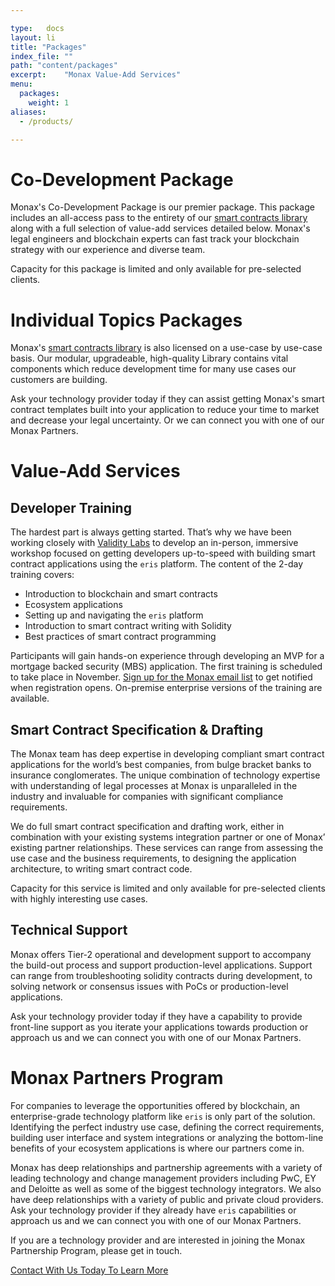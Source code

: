 ```yaml
---

type:   docs
layout: li
title: "Packages"
index_file: ""
path: "content/packages"
excerpt:    "Monax Value-Add Services"
menu:
  packages:
    weight: 1
aliases:
  - /products/

---
```


# Co-Development Package

Monax's Co-Development Package is our premier package. This package includes an all-access pass to the entirety of our [smart contracts library](/library) along with a full selection of value-add services detailed below. Monax's legal engineers and blockchain experts can fast track your blockchain strategy with our experience and diverse team.

Capacity for this package is limited and only available for pre-selected clients.

# Individual Topics Packages

Monax's [smart contracts library](/library) is also licensed on a use-case by use-case basis. Our modular, upgradeable, high-quality Library contains vital components which reduce development time for many use cases our customers are building.

Ask your technology provider today if they can assist getting Monax's smart contract templates built into your application to reduce your time to market and decrease your legal uncertainty. Or we can connect you with one of our Monax Partners.

# Value-Add Services

## Developer Training

The hardest part is always getting started. That’s why we have been working closely with [Validity Labs](https://validitylabs.org/) to develop an in-person, immersive workshop focused on getting developers up-to-speed with building smart contract applications using the `eris` platform. The content of the 2-day training covers:

* Introduction to blockchain and smart contracts
* Ecosystem applications
* Setting up and navigating the `eris` platform
* Introduction to smart contract writing with Solidity
* Best practices of smart contract programming

Participants will gain hands-on experience through developing an MVP for a mortgage backed security (MBS) application. The first training is scheduled to take place in November. <a href="#" class="newsletter-signup">Sign up for the Monax email list</a> to get notified when registration opens. On-premise enterprise versions of the training are available.

## Smart Contract Specification & Drafting

The Monax team has deep expertise in developing compliant smart contract applications for the world’s best companies, from bulge bracket banks to insurance conglomerates. The unique combination of technology expertise with understanding of legal processes at Monax is unparalleled in the industry and invaluable for companies with significant compliance requirements.

We do full smart contract specification and drafting work, either in combination with your existing systems integration partner or one of Monax’ existing partner relationships. These services can range from assessing the use case and the business requirements, to designing the application architecture, to writing smart contract code.

Capacity for this service is limited and only available for pre-selected clients with highly interesting use cases.

## Technical Support

Monax offers Tier-2 operational and development support to accompany the build-out process and support production-level applications. Support can range from troubleshooting solidity contracts during development, to solving network or consensus issues with PoCs or production-level applications.

Ask your technology provider today if they have a capability to provide front-line support as you iterate your applications towards production or approach us and we can connect you with one of our Monax Partners.

# Monax Partners Program

For companies to leverage the opportunities offered by blockchain, an enterprise-grade technology platform like `eris` is only part of the solution. Identifying the perfect industry use case, defining the correct requirements, building user interface and system integrations or analyzing the bottom-line benefits of your ecosystem applications is where our partners come in.

Monax has deep relationships and partnership agreements with a variety of leading technology and change management providers including PwC, EY and Deloitte as well as some of the biggest technology integrators. We also have deep relationships with a variety of public and private cloud providers. Ask your technology provider if they already have `eris` capabilities or approach us and we can connect you with one of our Monax Partners.

If you are a technology provider and are interested in joining the Monax Partnership Program, please get in touch.

<a class="action-big" href="mailto:contact@monax.io">Contact With Us Today To Learn More</a>
